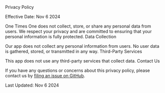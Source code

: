 Privacy Policy

Effective Date: Nov 6 2024

One Times One does not collect, store, or share any personal data from users. We respect your privacy and are committed to ensuring that your personal information is fully protected.
Data Collection

Our app does not collect any personal information from users. No user data is gathered, stored, or transmitted in any way.
Third-Party Services

This app does not use any third-party services that collect data.
Contact Us

If you have any questions or concerns about this privacy policy, please contact us by [filing an issue on GitHub](https://github.com/angu-software/basic-multiplication/issues).

Last Updated: Nov 6 2024
